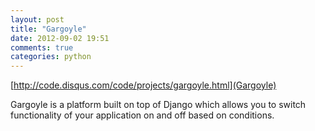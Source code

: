 ```yaml
---
layout: post
title: "Gargoyle"
date: 2012-09-02 19:51
comments: true
categories: python
---
```

[http://code.disqus.com/code/projects/gargoyle.html](Gargoyle)


Gargoyle is a platform built on top of Django which allows you to switch functionality of your application on and off based on conditions.

